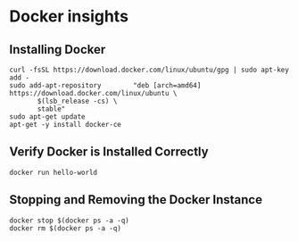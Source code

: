 Docker insights
===============

Installing Docker
---------------------------------------------------------------------------------
```
curl -fsSL https://download.docker.com/linux/ubuntu/gpg | sudo apt-key add -
sudo add-apt-repository        "deb [arch=amd64] https://download.docker.com/linux/ubuntu \
       $(lsb_release -cs) \
       stable"
sudo apt-get update
apt-get -y install docker-ce
```

Verify Docker is Installed Correctly
-------------------------

```docker run hello-world```

Stopping and Removing the Docker Instance
-----------------------------------------

```
docker stop $(docker ps -a -q)
docker rm $(docker ps -a -q)
```

